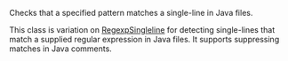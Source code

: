 Checks that a specified pattern matches a single-line in Java files.

This class is variation on
[RegexpSingleline](https://checkstyle.org/config_regexp.html#RegexpSingleline)
for detecting single-lines that match a supplied regular expression in
Java files. It supports suppressing matches in Java comments.
